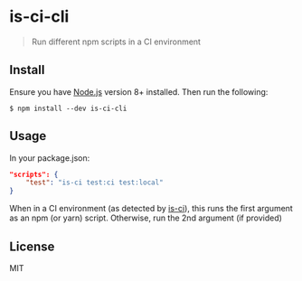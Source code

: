 # is-ci-cli

> Run different npm scripts in a CI environment

## Install

Ensure you have [Node.js](https://nodejs.org) version 8+ installed. Then run the following:

```
$ npm install --dev is-ci-cli
```

## Usage

In your package.json:

```json
"scripts": {
	"test": "is-ci test:ci test:local"
}
```

When in a CI environment (as detected by
[is-ci](https://github.com/watson/is-ci)), this runs the first argument as an
npm (or yarn) script. Otherwise, run the 2nd argument (if provided)

## License

MIT

